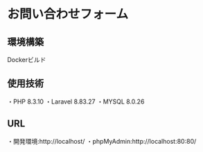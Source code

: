 # お問い合わせフォーム
## 環境構築
Dockerビルド

## 使用技術
・PHP 8.3.10
・Laravel 8.83.27
・MYSQL 8.0.26
## URL
・開発環境:http://localhost/
・phpMyAdmin:http://localhost:80:80/
